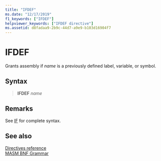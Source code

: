```yaml
---
title: "IFDEF"
ms.date: "12/17/2019"
f1_keywords: ["IFDEF"]
helpviewer_keywords: ["IFDEF directive"]
ms.assetid: d8fadaa9-2b9c-44d7-a9e9-b103d16904f7
---
```

# IFDEF

Grants assembly if *name* is a previously defined label, variable, or symbol.

## Syntax

> **IFDEF** *name*

## Remarks

See [IF](../../assembler/masm/if-masm.md) for complete syntax.

## See also

[Directives reference](directives-reference.md)<br/>
[MASM BNF Grammar](masm-bnf-grammar.md)
